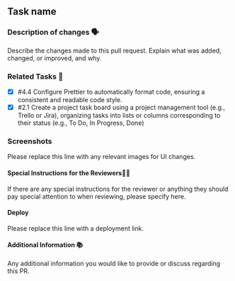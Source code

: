## Task name

### Description of changes 🗣️

Describe the changes made to this pull request. Explain what was added, changed, or improved, and why.

### Related Tasks 🔗

- [x] #4.4 Configure Prettier to automatically format code, ensuring a consistent and readable code style.
- [x] #2.1 Create a project task board using a project management tool (e.g., Trello or Jira), organizing tasks into lists or columns corresponding to their status (e.g., To Do, In Progress, Done)

### Screenshots

Please replace this line with any relevant images for UI changes.

#### Special Instructions for the Reviewers☝🏻

If there are any special instructions for the reviewer or anything they should pay special attention to when reviewing, please specify here.

#### Deploy

Please replace this line with a deployment link.

#### Additional Information 📚

Any additional information you would like to provide or discuss regarding this PR.
